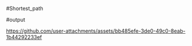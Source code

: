 #Shortest_path


#output

https://github.com/user-attachments/assets/bb485efe-3de0-49c0-8eab-1b44292233ef

